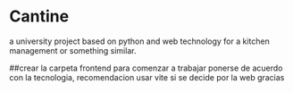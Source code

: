 # Cantine
a university project based on python and web technology for a kitchen management or something similar.

##crear la carpeta frontend para comenzar a trabajar ponerse de acuerdo con la tecnologia, recomendacion usar vite si se decide por la web gracias
